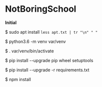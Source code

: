 # NotBoringSchool
**Initial**

$ sudo apt install `less apt.txt | tr "\n" " "`

$ python3.6 -m venv var/venv

$ . var/venv/bin/activate

$ pip install --upgrade pip wheel setuptools

$ pip install --upgrade -r requirements.txt

$ npm install
